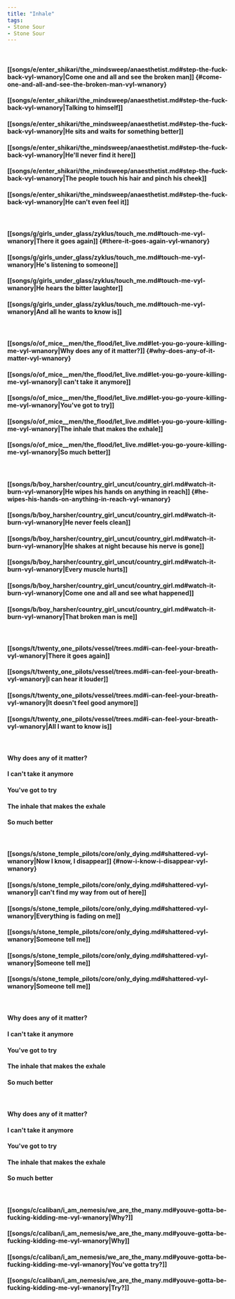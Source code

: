 ```yaml
---
title: "Inhale"
tags:
- Stone Sour
- Stone Sour
---
```

&nbsp;
#### [[songs/e/enter_shikari/the_mindsweep/anaesthetist.md#step-the-fuck-back-vyl-wnanory|Come one and all and see the broken man]] {#come-one-and-all-and-see-the-broken-man-vyl-wnanory}
#### [[songs/e/enter_shikari/the_mindsweep/anaesthetist.md#step-the-fuck-back-vyl-wnanory|Talking to himself]]
#### [[songs/e/enter_shikari/the_mindsweep/anaesthetist.md#step-the-fuck-back-vyl-wnanory|He sits and waits for something better]]
#### [[songs/e/enter_shikari/the_mindsweep/anaesthetist.md#step-the-fuck-back-vyl-wnanory|He'll never find it here]]
#### [[songs/e/enter_shikari/the_mindsweep/anaesthetist.md#step-the-fuck-back-vyl-wnanory|The people touch his hair and pinch his cheek]]
#### [[songs/e/enter_shikari/the_mindsweep/anaesthetist.md#step-the-fuck-back-vyl-wnanory|He can't even feel it]]
&nbsp;
#### [[songs/g/girls_under_glass/zyklus/touch_me.md#touch-me-vyl-wnanory|There it goes again]] {#there-it-goes-again-vyl-wnanory}
#### [[songs/g/girls_under_glass/zyklus/touch_me.md#touch-me-vyl-wnanory|He's listening to someone]]
#### [[songs/g/girls_under_glass/zyklus/touch_me.md#touch-me-vyl-wnanory|He hears the bitter laughter]]
#### [[songs/g/girls_under_glass/zyklus/touch_me.md#touch-me-vyl-wnanory|And all he wants to know is]]
&nbsp;
#### [[songs/o/of_mice__men/the_flood/let_live.md#let-you-go-youre-killing-me-vyl-wnanory|Why does any of it matter?]] {#why-does-any-of-it-matter-vyl-wnanory}
#### [[songs/o/of_mice__men/the_flood/let_live.md#let-you-go-youre-killing-me-vyl-wnanory|I can't take it anymore]]
#### [[songs/o/of_mice__men/the_flood/let_live.md#let-you-go-youre-killing-me-vyl-wnanory|You've got to try]]
#### [[songs/o/of_mice__men/the_flood/let_live.md#let-you-go-youre-killing-me-vyl-wnanory|The inhale that makes the exhale]]
#### [[songs/o/of_mice__men/the_flood/let_live.md#let-you-go-youre-killing-me-vyl-wnanory|So much better]]
&nbsp;
#### [[songs/b/boy_harsher/country_girl_uncut/country_girl.md#watch-it-burn-vyl-wnanory|He wipes his hands on anything in reach]] {#he-wipes-his-hands-on-anything-in-reach-vyl-wnanory}
#### [[songs/b/boy_harsher/country_girl_uncut/country_girl.md#watch-it-burn-vyl-wnanory|He never feels clean]]
#### [[songs/b/boy_harsher/country_girl_uncut/country_girl.md#watch-it-burn-vyl-wnanory|He shakes at night because his nerve is gone]]
#### [[songs/b/boy_harsher/country_girl_uncut/country_girl.md#watch-it-burn-vyl-wnanory|Every muscle hurts]]
#### [[songs/b/boy_harsher/country_girl_uncut/country_girl.md#watch-it-burn-vyl-wnanory|Come one and all and see what happened]]
#### [[songs/b/boy_harsher/country_girl_uncut/country_girl.md#watch-it-burn-vyl-wnanory|That broken man is me]]
&nbsp;
#### [[songs/t/twenty_one_pilots/vessel/trees.md#i-can-feel-your-breath-vyl-wnanory|There it goes again]]
#### [[songs/t/twenty_one_pilots/vessel/trees.md#i-can-feel-your-breath-vyl-wnanory|I can hear it louder]]
#### [[songs/t/twenty_one_pilots/vessel/trees.md#i-can-feel-your-breath-vyl-wnanory|It doesn't feel good anymore]]
#### [[songs/t/twenty_one_pilots/vessel/trees.md#i-can-feel-your-breath-vyl-wnanory|All I want to know is]]
&nbsp;
#### Why does any of it matter?
#### I can't take it anymore
#### You've got to try
#### The inhale that makes the exhale
#### So much better
&nbsp;
#### [[songs/s/stone_temple_pilots/core/only_dying.md#shattered-vyl-wnanory|Now I know, I disappear]] {#now-i-know-i-disappear-vyl-wnanory}
#### [[songs/s/stone_temple_pilots/core/only_dying.md#shattered-vyl-wnanory|I can't find my way from out of here]]
#### [[songs/s/stone_temple_pilots/core/only_dying.md#shattered-vyl-wnanory|Everything is fading on me]]
#### [[songs/s/stone_temple_pilots/core/only_dying.md#shattered-vyl-wnanory|Someone tell me]]
#### [[songs/s/stone_temple_pilots/core/only_dying.md#shattered-vyl-wnanory|Someone tell me]]
#### [[songs/s/stone_temple_pilots/core/only_dying.md#shattered-vyl-wnanory|Someone tell me]]
&nbsp;
#### Why does any of it matter?
#### I can't take it anymore
#### You've got to try
#### The inhale that makes the exhale
#### So much better
&nbsp;
#### Why does any of it matter?
#### I can't take it anymore
#### You've got to try
#### The inhale that makes the exhale
#### So much better
&nbsp;
#### [[songs/c/caliban/i_am_nemesis/we_are_the_many.md#youve-gotta-be-fucking-kidding-me-vyl-wnanory|Why?]]
#### [[songs/c/caliban/i_am_nemesis/we_are_the_many.md#youve-gotta-be-fucking-kidding-me-vyl-wnanory|Why]]
#### [[songs/c/caliban/i_am_nemesis/we_are_the_many.md#youve-gotta-be-fucking-kidding-me-vyl-wnanory|You've gotta try?]]
#### [[songs/c/caliban/i_am_nemesis/we_are_the_many.md#youve-gotta-be-fucking-kidding-me-vyl-wnanory|Try?]]
